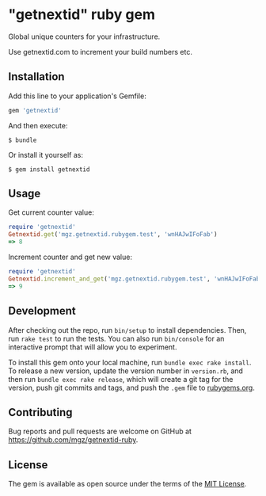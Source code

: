 # "getnextid" ruby gem

Global unique counters for your infrastructure.

Use getnextid.com to increment your build numbers etc.

## Installation

Add this line to your application's Gemfile:

```ruby
gem 'getnextid'
```

And then execute:

    $ bundle

Or install it yourself as:

    $ gem install getnextid

## Usage

Get current counter value:
```ruby
require 'getnextid'
Getnextid.get('mgz.getnextid.rubygem.test', 'wnHAJwIFoFab')
=> 8
```

Increment counter and get new value:
```ruby
require 'getnextid'
Getnextid.increment_and_get('mgz.getnextid.rubygem.test', 'wnHAJwIFoFab')
=> 9
```

## Development

After checking out the repo, run `bin/setup` to install dependencies. Then, run `rake test` to run the tests. You can also run `bin/console` for an interactive prompt that will allow you to experiment.

To install this gem onto your local machine, run `bundle exec rake install`. To release a new version, update the version number in `version.rb`, and then run `bundle exec rake release`, which will create a git tag for the version, push git commits and tags, and push the `.gem` file to [rubygems.org](https://rubygems.org).

## Contributing

Bug reports and pull requests are welcome on GitHub at https://github.com/mgz/getnextid-ruby.

## License

The gem is available as open source under the terms of the [MIT License](https://opensource.org/licenses/MIT).
